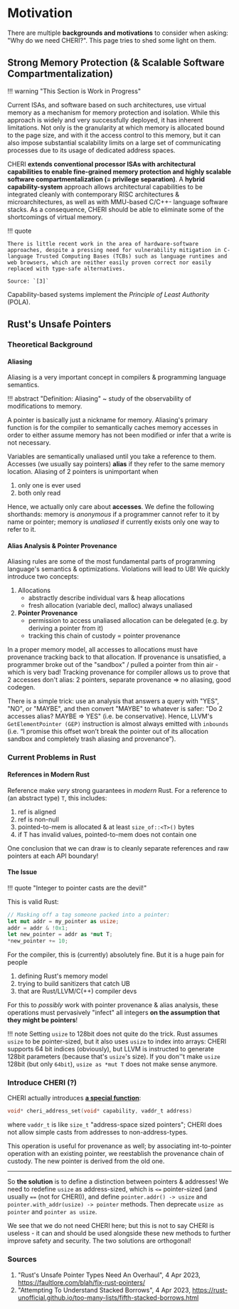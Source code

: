 # Motivation

There are multiple **backgrounds and motivations** to consider when asking: "Why do we need CHERI?". This page tries to shed some light on them.

## Strong Memory Protection (& Scalable Software Compartmentalization)

!!! warning "This Section is Work in Progress"

Current ISAs, and software based on such architectures, use virtual memory as a mechanism for memory protection and isolation. While this approach is widely and very successfully deployed, it has inherent limitations. Not only is the granularity at which memory is allocated bound to the page size, and with it the access control to this memory, but it can also impose substantial scalability limits on a large set of communicating processes due to its usage of dedicated address spaces.

CHERI **extends conventional processor ISAs with architectural capabilities to enable fine-grained memory protection and highly scalable software compartmentalization (= privilege separation)**. A **hybrid capability-system** approach allows architectural capabilities to be integrated cleanly with contemporary RISC architectures & microarchitectures, as well as with MMU-based C/C++- language software stacks. As a consequence, CHERI should be able to eliminate some of the shortcomings of virtual memory.

!!! quote

    There is little recent work in the area of hardware-software approaches, despite a pressing need for vulnerability mitigation in C-language Trusted Computing Bases (TCBs) such as language runtimes and web browsers, which are neither easily proven correct nor easily replaced with type-safe alternatives.

    Source: `[3]`

Capability-based systems implement the _Principle of Least Authority_ (POLA).

## Rust's Unsafe Pointers

### Theoretical Background

#### Aliasing

Aliasing is a very important concept in compilers & programming language semantics.

!!! abstract "Definition: Aliasing"
    ~ study of the observability of modifications to memory.

A pointer is basically just a nickname for memory. Aliasing's primary function is for the compiler to semantically caches memory accesses in order to either assume memory has not been modified or infer that a write is not necessary.

Variables are semantically unaliased until you take a reference to them. Accesses (we usually say pointers) **alias** if they refer to the same memory location. Aliasing of 2 pointers is unimportant when

1. only one is ever used
2. both only read

Hence, we actually only care about **accesses**. We define the following shorthands: memory is _anonymous_ if a programmer cannot refer to it by name or pointer; memory is _unaliased_ if currently exists only one way to refer to it.

#### Alias Analysis & Pointer Provenance

Aliasing rules are some of the most fundamental parts of programming language's semantics & optimizations. Violations will lead to UB! We quickly introduce two concepts:

1. Allocations
    - abstractly describe individual vars & heap allocations
    - fresh allocation (variable decl, malloc) always unaliased
2. **Pointer Provenance**
    - permission to access unaliased allocation can be delegated (e.g. by deriving a pointer from it)
    - tracking this chain of custody = pointer provenance

In a proper memory model, all accesses to allocations must have provenance tracking back to that allocation. If provenance is unsatisfied, a programmer broke out of the "sandbox" / pulled a pointer from thin air - which is very bad! Tracking provenance for compiler allows us to prove that 2 accesses don't alias: 2 pointers, separate provenance => no aliasing, good codegen.

There is a simple trick: use an analysis that answers a query with "YES", "NO", or "MAYBE", and then convert "MAYBE" to whatever is safer: "Do 2 accesses alias? MAYBE => YES" (i.e. be conservative). Hence, LLVM's `GetElementPointer (GEP)` instruction is almost always emitted with `inbounds` (i.e. “I promise this offset won’t break the pointer out of its allocation sandbox and completely trash aliasing and provenance”).

### Current Problems in Rust

#### References in Modern Rust

Reference make _very_ strong guarantees in _modern_ Rust. For a reference to (an abstract type) `T`, this includes:

1. ref is aligned
2. ref is non-null
3. pointed-to-mem is allocated & at least `size_of::<T>()` bytes
4. if T has invalid values, pointed-to-mem does not contain one

One conclusion that we can draw is to cleanly separate references and raw pointers at each API boundary!

#### The Issue

!!! quote "Integer to pointer casts are the devil!"

This is valid Rust:

```rust
// Masking off a tag someone packed into a pointer:
let mut addr = my_pointer as usize;
addr = addr & !0x1;
let new_pointer = addr as *mut T;
*new_pointer += 10;
```

For the compiler, this is (currently) absolutely fine. But it is a huge pain for people

1. defining Rust's memory model
2. trying to build sanitizers that catch UB
3. that are Rust/LLVM/C(++) compiler devs

For this to _possibly_ work with pointer provenance & alias analysis, these operations must pervasively "infect" all integers **on the assumption that they might be pointers**!

!!! note
    Setting `usize` to 128bit does not quite do the trick. Rust assumes `usize` to be pointer-sized, but it also uses `usize` to index into arrays: CHERI supports 64 bit indices (obviously), but LLVM is instructed to generate 128bit parameters (because that's `usize`'s size). If you don''t make `usize` 128bit (but only `64bit`), `usize as *mut T` does not make sense anymore.

### Introduce CHERI (?)

CHERI actually introduces [**a special function**](https://www.cl.cam.ac.uk/techreports/UCAM-CL-TR-947.pdf#page=28):

```c
void* cheri_address_set(void* capability, vaddr_t address)
```

where `vaddr_t` is like `size_t` "address-space sized pointers"; CHERI does not allow simple casts from addresses to non-address-types.

This operation is useful for provenance as well; by associating int-to-pointer operation with an existing pointer, we reestablish the provenance chain of custody. The new pointer is derived from the old one.

---

So **the solution** is to define a distinction between pointers & addresses! We need to redefine `usize` as address-sized, which is `<=` pointer-sized (and usually `==` (not for CHERI)), and define `pointer.addr() -> usize` and `pointer.with_addr(usize) -> pointer` methods. Then deprecate `usize as pointer` and `pointer as usize`.

We see that we do not need CHERI here; but this is not to say CHERI is useless - it can and should be used alongside these new methods to further improve safety and security. The two solutions are orthogonal!

### Sources

1. "Rust's Unsafe Pointer Types Need An Overhaul", 4 Apr 2023, <https://faultlore.com/blah/fix-rust-pointers/>
2. "Attempting To Understand Stacked Borrows", 4 Apr 2023, <https://rust-unofficial.github.io/too-many-lists/fifth-stacked-borrows.html>

